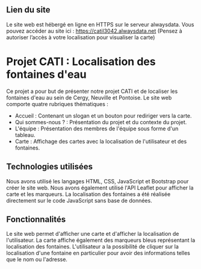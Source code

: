 ## Lien du site

Le site web est hébergé en ligne en HTTPS sur le serveur alwaysdata. Vous pouvez accéder au site ici : https://catil3042.alwaysdata.net
(Pensez à autoriser l’accès à votre localisation pour visualiser la carte)

# Projet CATI : Localisation des fontaines d'eau

Ce projet a pour but de présenter notre projet CATI et de localiser les fontaines d'eau au sein de Cergy, Neuville et Pontoise. Le site web comporte quatre rubriques thématiques :

- Accueil : Contenant un slogan et un bouton pour rediriger vers la carte.
- Qui sommes-nous ? : Présentation du projet et du contexte du projet.
- L'équipe : Présentation des membres de l'équipe sous forme d'un tableau.
- Carte : Affichage des cartes avec la localisation de l'utilisateur et des fontaines.

## Technologies utilisées

Nous avons utilisé les langages HTML, CSS, JavaScript et Bootstrap pour créer le site web. Nous avons également utilisé l'API Leaflet pour afficher la carte et les marqueurs. La localisation des fontaines a été réalisée directement sur le code JavaScript sans base de données.

## Fonctionnalités

Le site web permet d'afficher une carte et d'afficher la localisation de l'utilisateur. La carte affiche également des marqueurs bleus représentant la localisation des fontaines. L'utilisateur a la possibilité de cliquer sur la localisation d'une fontaine en particulier pour avoir des informations telles que le nom ou l'adresse.

